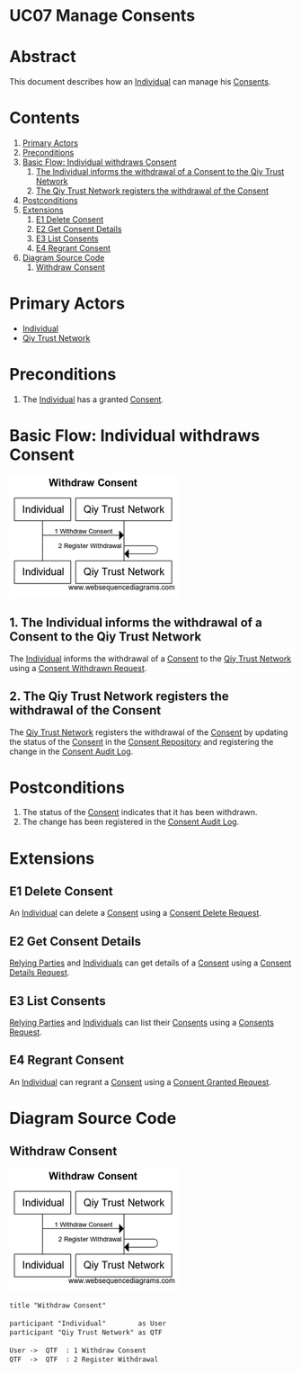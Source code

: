 # UC07 Manage Consents

# Abstract

This document describes how an [Individual](../Definitions.md#individual) can manage his [Consents](../Definitions.md#consent).

# Contents


1. [Primary Actors](#primary-actors)
1. [Preconditions](#preconditions)
1. [Basic Flow: Individual withdraws Consent](#basic-flow-individual-withdraws-consent)
	1. [The Individual informs the withdrawal of a Consent to the Qiy Trust Network](#1-the-individual-informs-the-withdrawal-of-a-consent-to-the-qiy-trust-network)
	1. [The Qiy Trust Network registers the withdrawal of the Consent](#2-the-qiy-trust-network-registers-the-withdrawal-of-the-consent)
1. [Postconditions](#postconditions)
1. [Extensions](#extensions)
	1. [E1 Delete Consent](#e1-delete-consent)
	1. [E2 Get Consent Details](#e2-get-consent-details)
	1. [E3 List Consents](#e3-list-consents)
	1. [E4 Regrant Consent](#e4-regrant-consent)
1. [Diagram Source Code](#diagram-source-code)
	1. [Withdraw Consent](#withdraw-consent)

# Primary Actors

* [Individual](../Definitions.md#individual)
* [Qiy Trust Network](../Definitions.md#qiy-trust-network)

# Preconditions

1. The [Individual](../Definitions.md#individual) has a granted [Consent](../Definitions.md#consent).


# Basic Flow: Individual withdraws Consent

![Withdraw Consent](../images/Withdraw_Consent_-_UC07.png)

## 1. The Individual informs the withdrawal of a Consent to the Qiy Trust Network

The [Individual](../Definitions.md#individual) informs the withdrawal of a [Consent](../Definitions.md#consent) to the [Qiy Trust Network](../Definitions.md#qiy-trust-network) using a [Consent Withdrawn Request](../Definitions.md#consent-withdrawn-request).

## 2. The Qiy Trust Network registers the withdrawal of the Consent

The [Qiy Trust Network](../Definitions.md#qiy-trust-network) registers the withdrawal of the [Consent](../Definitions.md#consent) by updating the status of the [Consent](../Definitions.md#consent) in the [Consent Repository](../Definitions.md#consent-repository) and registering the change in the [Consent Audit Log](../Definitions.md#consent-audit-log).


# Postconditions

1. The status of the [Consent](../Definitions.md#consent) indicates that it has been withdrawn.
1. The change has been registered in the [Consent Audit Log](../Definitions.md#consent-audit-log).

# Extensions


## E1 Delete Consent

An [Individual](../Definitions.md#individual) can delete a [Consent](../Definitions.md#consent) using a [Consent Delete Request](../Definitions.md#consent-delete-request).


## E2 Get Consent Details

[Relying Parties](../Definitions.md#relying-party) and [Individuals](../Definitions.md#individual) can get details of a [Consent](../Definitions.md#consent) using a [Consent Details Request](../Definitions.md#consent-details-request).


## E3 List Consents

[Relying Parties](../Definitions.md#relying-party) and [Individuals](../Definitions.md#individual) can list their [Consents](../Definitions.md#consent) using a [Consents Request](../Definitions.md#consents-request).


## E4 Regrant Consent

An [Individual](../Definitions.md#individual) can regrant a [Consent](../Definitions.md#consent) using a [Consent Granted Request](../Definitions.md#consent-granted-request).


# Diagram Source Code

## Withdraw Consent

![Withdraw Consent](../images/Withdraw_Consent_-_UC07.png)

```
title "Withdraw Consent"

participant "Individual"        as User
participant "Qiy Trust Network" as QTF

User ->  QTF  : 1 Withdraw Consent
QTF  ->  QTF  : 2 Register Withdrawal
```


